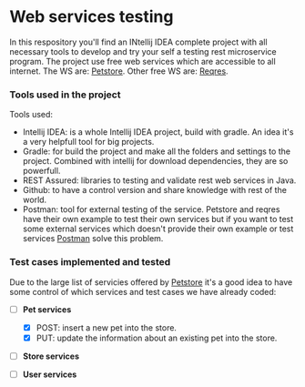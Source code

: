 # Web services testing

In this respository you'll find an INtellij IDEA complete project with all necessary tools to develop and try your self a testing rest microservice program. The project use free web services which are accessible to all internet. The WS are: [Petstore](https://petstore.swagger.io/#/). Other free WS are: [Reqres](https://reqres.in/).

### Tools used in the project

Tools used: 
- Intellij IDEA: is a whole Intellij IDEA project, build with gradle. An idea it's a very helpfull tool for big projects.  
- Gradle: for build the project and make all the folders and settings to the project. Combined with intellij for download dependencies, they are so powerfull. 
- REST Assured: libraries to testing and validate rest web services in Java. 
- Github: to have a control version and share knowledge with rest of the world.
- Postman: tool for external testing of the service. Petstore and reqres have their own example to test their own services but if you want to test some external services which doesn't provide their own example or test services [Postman](https://www.getpostman.com/) solve this problem.

### Test cases implemented and tested

Due to the large list of servicies offered by [Petstore](https://petstore.swagger.io/#/) it's a good idea to have some control of which services and test cases we have already coded:
- [ ] **Pet services**
    - [x] POST: insert a new pet into the store.
    - [x] PUT: update the information about an existing pet into the store.

- [ ] **Store services**

- [ ] **User services**